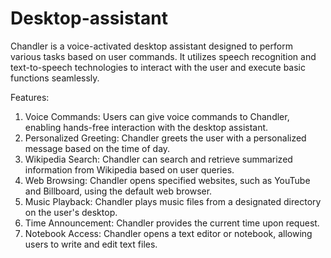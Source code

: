 # Desktop-assistant


Chandler is a voice-activated desktop assistant designed to perform various tasks based on user commands. It utilizes speech recognition and text-to-speech technologies to interact with the user and execute basic functions seamlessly.

Features:

1. Voice Commands: Users can give voice commands to Chandler, enabling hands-free interaction with the desktop assistant.
2. Personalized Greeting: Chandler greets the user with a personalized message based on the time of day.
3. Wikipedia Search: Chandler can search and retrieve summarized information from Wikipedia based on user queries.
4. Web Browsing: Chandler opens specified websites, such as YouTube and Billboard, using the default web browser.
5. Music Playback: Chandler plays music files from a designated directory on the user's desktop.
6. Time Announcement: Chandler provides the current time upon request.
7. Notebook Access: Chandler opens a text editor or notebook, allowing users to write and edit text files.
